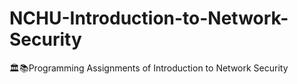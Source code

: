 # NCHU-Introduction-to-Network-Security
🏛📚Programming Assignments of Introduction to Network Security
